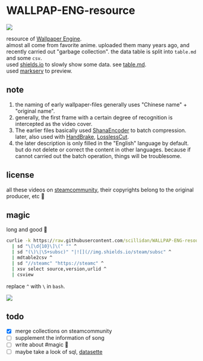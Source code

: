 # WALLPAP-ENG-resource

![](https://img.shields.io/steam/collection-files/1865840540?style=flat-square&label=items)

resource of [Wallpaper Engine](https://www.wallpaperengine.io/).  
almost all come from favorite anime. uploaded them many years ago, and recently carried out "garbage collection". the data table is split into `table.md` and some `csv`.  
used [shields.io](https://shields.io/) to slowly show some data. see [table.md](/table.md).  
used [markserv](https://github.com/markserv/markserv) to preview.  

## note

1. the naming of early wallpaper-files generally uses "Chinese name" + "original name".
2. generally, the first frame with a certain degree of recognition is intercepted as the video cover.
3. The earlier files basically used [ShanaEncoder](https://sourceforge.net/projects/shanaencoder/) to batch compression. later, also used with [HandBrake](https://handbrake.fr), [LosslessCut](https://github.com/mifi/lossless-cut).
4. the later description is only filled in the "English" language by default. but do not delete or correct the content in other languages. because if cannot carried out the batch operation, things will be troublesome.

## license

all these videos on [steamcommunity](https://steamcommunity.com/), their copyrights belong to the original producer, etc 👮

## magic

long and good 👺

```cmd
curlie -k https://raw.githubusercontent.com/scillidan/WALLPAP-ENG-resource/main/table.md ^
  | sd "\[\d{10}\]\(" "" ^
  | sd "(\)\|\S+subsc)" "|![](//img.shields.io/steam/subsc" ^
  | mdtable2csv ^
  | sd "//steamc" "https://steamc" ^
  | xsv select source,version,urlid ^
  | csview
````

replace `^` with `\` in `bash`.

![](media/wallpap-eng-resource.png)

## todo

- [x] merge collections on steamcommunity
- [ ] supplement the information of song
- [ ] write about #magic 🤡
- [ ] maybe take a look of sql, [datasette](https://datasette.io)
